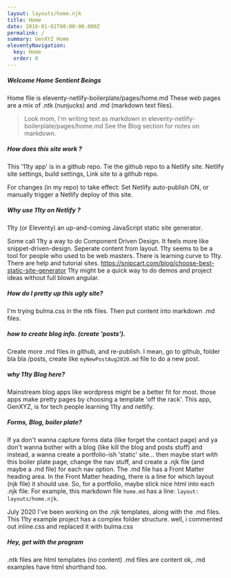 ```yaml
---
layout: layouts/home.njk
title: Home
date: 2016-01-01T00:00:00.000Z
permalink: /
summary: GenXYZ Home
eleventyNavigation:
  key: Home
  order: 0
---
```

 
##### Welcome Home Sentient Beings
Home file is eleventy-netlify-boilerplate/pages/home.md
These web pages are a mix of .ntk (nunjucks)  and  .md (markdown text files).

>Look mom, I'm writing text as markdown in eleventy-netlify-boilerplate/pages/home.md
See the Blog section for notes on markdown.

##### How does this site work ?
This '11ty app' is in a github repo. 
Tie the github repo to a Netlify site.
Netlify site settings, build settings, Link site to a github repo.

For changes (in my repo) to take effect:
Set Netlify auto-publish ON, or manually trigger a Netlify deploy of this site. 


##### Why use 11ty on Netlify ?
11ty (or Eleventy) an up-and-coming JavaScript static site generator.

Some call 11ty a way to do Component Driven Design.  It feels more like snippet-driven-design. 
Seperate content from layout.
11ty seems to be a tool for people who used to be web masters.
There is learning curve to 11ty. There are help and tutorial sites.
https://snipcart.com/blog/choose-best-static-site-generator
11ty might be a quick way to do demos and project ideas without full blown angular.

##### How do I pretty up this ugly site?
I'm trying bulma.css in the ntk files.  Then put content into markdown .md files.

##### how to create blog info. (create 'posts').
Create more .md files in github, and re-publish.
I mean, go to github, folder bla bla /posts, create like ```myNewPostAug2020.md``` file to do a new post. 

 
##### why 11ty  Blog here?
Mainstream blog apps like wordpress might be a better fit for most.
those apps make pretty pages by choosing a template 'off the rack'.
This app, GenXYZ, is for tech people learning 11ty and netlify.
 
 ##### Forms, Blog, boiler plate?
 If ya don't wanna capture forms data (like forget the contact page)
and ya don't wanna bother with a blog  (like kill the blog and posts stuff)
and instead, a wanna create a portfolio-ish 'static' site...
then maybe start with this boiler plate page,  change the nav stuff,
and create a .njk file (and maybe a .md file)  for each nav option.
The .md file has a Front Matter heading area.
In the Front Matter heading, there is a line for which layout (njk file) it should use.
So, for a portfolio, maybe stick nice html into each .njk file.
For example, this markdown file ```home.md``` has a line: ```layout: layouts/home.njk```.

July 2020 I've been working on the .njk templates, 
along with the .md files.
This 11ty example project has a complex folder structure. 
well, i commented out inline.css and replaced it with bulma.css

##### Hey, get with the program
.ntk files are html templates (no content)
.md files are content
ok, .md examples have html shorthand too. 

 



